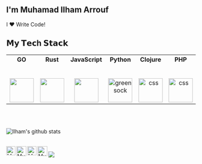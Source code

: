 <h2>I'm Muhamad Ilham Arrouf</h2>
I ❤️ Write Code!

## 𝗠𝘆 𝗧𝗲𝗰h 𝗦𝘁𝗮𝗰𝗸

<table>
  <tbody>
    <tr valign="top">
      <td width="25%" align="center">
        <span><b>GO</b></span><br><br><br>
        <img height="64px" src="https://avatars1.githubusercontent.com/u/4314092?s=200&v=4">
      </td>
      <td width="25%" align="center">
        <span><b>Rust</b></span><br><br><br>
        <img height="64px" src="https://avatars3.githubusercontent.com/u/5430905?s=200&v=4">
      </td>
      <td width="25%" align="center">
        <span><b>JavaScript</b></span><br><br><br>
        <img height="64px" src="https://cdn.svgporn.com/logos/javascript.svg">
      </td>
      <td width="25%" align="center">
        <span><b>Python</b></span><br><br><br>
        <img height="64px" src="https://avatars0.githubusercontent.com/u/1525981?s=200&v=4" alt="greensock" border="0">
      </td>
        <td width="25%" align="center">
        <span><b>Clojure</b></span><br><br><br>
          <img height="64px" src="https://avatars0.githubusercontent.com/u/317875?s=200&v=4" alt="css" border="0">
      </td>
      </td>
        <td width="25%" align="center">
        <span><b>PHP</b></span><br><br><br>
          <img height="64px" src="https://avatars1.githubusercontent.com/u/25158?s=200&v=4" alt="css" border="0">
      </td>
    </tr>
      </tbody>
</table>

   
   
   
   <br>
    <br>

   
   ![Ilham's github stats](https://github-readme-stats.vercel.app/api?username=ilhamarrouf&show_icons=true&hide_border=true)

<br>

  <a href="https://www.linkedin.com/in/ilhamarrouf">
    <img align="left" alt="Muhamad Ilham Arrouf | Linkedin" width="24px" src="https://github.com/TheDudeThatCode/TheDudeThatCode/blob/master/Assets/Linkedin.svg" />
  </a>
  <a href="https://twitter.com/ilhamarrouf?lang=en">
    <img align="left" alt="Muhamad Ilham Arrouf | Twitter" width="26px" src="https://github.com/TheDudeThatCode/TheDudeThatCode/blob/master/Assets/Twitter.svg" />
  </a>
  <a href="https://www.instagram.com/ilhamarrouf/">
    <img align="left" alt="Muhamad Ilham Arrouf | Instagram" width="24px" src="https://github.com/TheDudeThatCode/TheDudeThatCode/blob/master/Assets/Instagram.svg" />
  </a>
  <a href="mailto:ilham.arrouf@gmail.com">
    <img align="left" alt="Muhamad Ilham Arrouf | Gmail" width="26px" src="https://github.com/TheDudeThatCode/TheDudeThatCode/blob/master/Assets/Gmail.svg" />
  </a>



![](https://komarev.com/ghpvc/?username=ilhamarrouf&color=dc143c)
